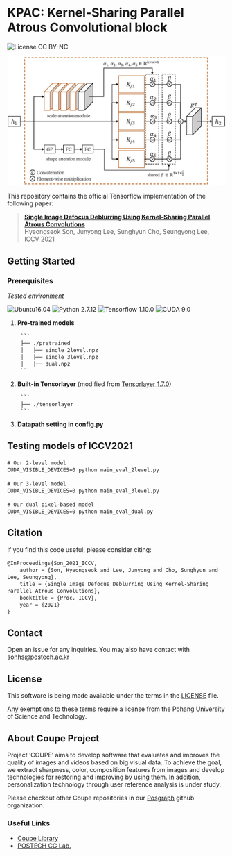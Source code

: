 # KPAC: Kernel-Sharing Parallel Atrous Convolutional block
![License CC BY-NC](https://img.shields.io/badge/license-GNU_AGPv3-blue.svg?style=plastic)

<p align="center">
   <img src="./assets/KPAC.jpg" />
</p>

This repository contains the official Tensorflow implementation of the following paper:

> **[Single Image Defocus Deblurring Using Kernel-Sharing Parallel Atrous Convolutions](https://arxiv.org/abs/2108.09108)**<br>
> Hyeongseok Son, Junyong Lee, Sunghyun Cho, Seungyong Lee, ICCV 2021


## Getting Started
### Prerequisites
*Tested environment*

![Ubuntu16.04](https://img.shields.io/badge/Ubuntu-16.0.4-blue.svg?style=plastic)
![Python 2.7.12](https://img.shields.io/badge/Python-2.7.12-green.svg?style=plastic)
![Tensorflow 1.10.0](https://img.shields.io/badge/Tensorflow-1.10.0-green.svg?style=plastic)
![CUDA 9.0](https://img.shields.io/badge/CUDA-9.0-green.svg?style=plastic)

1. **Pre-trained models**

        ```
        ├── ./pretrained
        │   ├── single_2level.npz
        │   ├── single_3level.npz
        │   ├── dual.npz
        ```

2. **Built-in Tensorlayer**
(modified from [Tensorlayer 1.7.0](https://tensorlayer.readthedocs.io/en/1.7.0/index.html))

        ```
        ├── ./tensorlayer
        ```

3. **Datapath setting in config.py**

## Testing models of ICCV2021

```shell
# Our 2-level model 
CUDA_VISIBLE_DEVICES=0 python main_eval_2level.py

# Our 3-level model 
CUDA_VISIBLE_DEVICES=0 python main_eval_3level.py

# Our dual pixel-based model
CUDA_VISIBLE_DEVICES=0 python main_eval_dual.py
```



## Citation
If you find this code useful, please consider citing:
```
@InProceedings{Son_2021_ICCV,
    author = {Son, Hyeongseok and Lee, Junyong and Cho, Sunghyun and Lee, Seungyong},
    title = {Single Image Defocus Deblurring Using Kernel-Sharing Parallel Atrous Convolutions},
    booktitle = {Proc. ICCV},
    year = {2021}
}
```

## Contact
Open an issue for any inquiries.
You may also have contact with [sonhs@postech.ac.kr](mailto:sonhs@postech.ac.kr)

## License
This software is being made available under the terms in the [LICENSE](LICENSE) file.

Any exemptions to these terms require a license from the Pohang University of Science and Technology.

## About Coupe Project
Project ‘COUPE’ aims to develop software that evaluates and improves the quality of images and videos based on big visual data. To achieve the goal, we extract sharpness, color, composition features from images and develop technologies for restoring and improving by using them. In addition, personalization technology through user reference analysis is under study.  
    
Please checkout other Coupe repositories in our [Posgraph](https://github.com/posgraph) github organization.

### Useful Links
* [Coupe Library](http://coupe.postech.ac.kr/)
* [POSTECH CG Lab.](http://cg.postech.ac.kr/)
